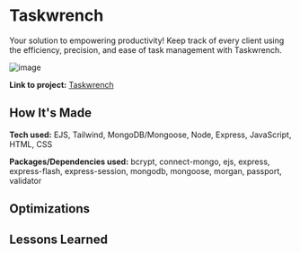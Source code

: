 # Taskwrench

Your solution to empowering productivity! Keep track of every client using the efficiency, precision, and ease of task management with Taskwrench.

![image](https://github.com/RCristianooo/taskwrench/assets/114029162/504830e7-4dca-4781-96dd-f8e6ca6204be)

**Link to project:** [Taskwrench](https://taskwrench.onrender.com)

## How It's Made

**Tech used:** EJS, Tailwind, MongoDB/Mongoose, Node, Express, JavaScript, HTML, CSS

**Packages/Dependencies used:** bcrypt, connect-mongo, ejs, express, express-flash, express-session, mongodb, mongoose, morgan, passport, validator

## Optimizations

## Lessons Learned
